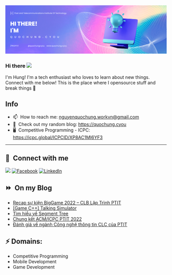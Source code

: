<img src="header.png"></img>
---
### Hi there <a href="https://www.quochung.cyou/"><img src="https://media.giphy.com/media/hvRJCLFzcasrR4ia7z/giphy.gif" width="5%"></a>
I'm Hung! I'm a tech enthusiast who loves to learn about new things. Connect with me below!
This is the place where I opensource stuff and break things :rofl: 

## Info
- 📫 &nbsp;How to reach me: nguyenquochung.workvn@gmail.com
- 🔗 &nbsp;Check out my random blog: https://quochung.cyou
- 🖥️ &nbsp;Competitive Programming - ICPC: https://icpc.global/ICPCID/XP8AC1MI6YF3
---

## 🔗 &nbsp;**Connect with me**


<a href="mailto:nguyenquochung.workvn@gmail.com"><img src="https://img.shields.io/badge/e‑mail-D14836.svg?style=for-the-badge&logo=GMail&logoColor=white"/></a>
[![Facebook](https://img.shields.io/badge/Facebook-1877F2?style=for-the-badge&logo=facebook&logoColor=white)](https://facebook.com/quochung.cyou) 
[![LinkedIn](https://img.shields.io/badge/LinkedIn-0077B5?style=for-the-badge&logo=linkedin&logoColor=white)](https://linkedin.com/in/quochungcyou) 


## ⏩ &nbsp;On my Blog
<!-- BLOG-POST-LIST:START -->
- [Recap sự kiện BigGame 2022 – CLB Lập Trình PTIT](https://quochung.cyou/recap-su-kien-biggame-2022-clb-lap-trinh-ptit/)
- [[Game C++] Talking Simulator](https://quochung.cyou/game-c-talking-simulator%ef%bf%bc/)
- [Tìm hiểu về Segment Tree](https://quochung.cyou/tim-hieu-ve-segment-tree/)
- [Chung kết ACM/ICPC PTIT 2022](https://quochung.cyou/chung-ket-acm-icpc-ptit-2022/)
- [Đánh giá về ngành Công nghệ thông tin CLC của PTIT](https://quochung.cyou/thong-tin-ve-nganh-cong-nghe-thong-tin-clc-cua-ptit/)
<!-- BLOG-POST-LIST:END -->

## ⚡ Domains:
- Competitive Programming
- Mobile Development
- Game Development
